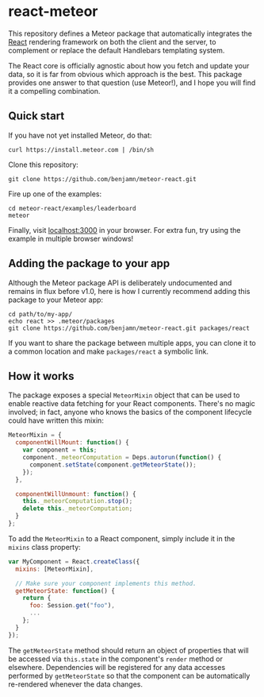 react-meteor
============

This repository defines a Meteor package that automatically integrates the
[React](http://facebook.github.io/react/) rendering framework on both the
client and the server, to complement or replace the default Handlebars
templating system.

The React core is officially agnostic about how you fetch and update your
data, so it is far from obvious which approach is the best. This package
provides one answer to that question (use Meteor!), and I hope you will
find it a compelling combination.

Quick start
-----------

If you have not yet installed Meteor, do that:
```
curl https://install.meteor.com | /bin/sh
```

Clone this repository:
```
git clone https://github.com/benjamn/meteor-react.git
```

Fire up one of the examples:
```
cd meteor-react/examples/leaderboard
meteor
```

Finally, visit [localhost:3000](http://localhost:3000) in your browser.
For extra fun, try using the example in multiple browser windows!

Adding the package to your app
------------------------------

Although the Meteor package API is deliberately undocumented and remains
in flux before v1.0, here is how I currently recommend adding this package
to your Meteor app:
```
cd path/to/my-app/
echo react >> .meteor/packages
git clone https://github.com/benjamn/meteor-react.git packages/react
```

If you want to share the package between multiple apps, you can clone it
to a common location and make `packages/react` a symbolic link.

How it works
------------

The package exposes a special `MeteorMixin` object that can be used to
enable reactive data fetching for your React components. There's no magic
involved; in fact, anyone who knows the basics of the component lifecycle
could have written this mixin:
```js
MeteorMixin = {
  componentWillMount: function() {
    var component = this;
    component._meteorComputation = Deps.autorun(function() {
      component.setState(component.getMeteorState());
    });
  },

  componentWillUnmount: function() {
    this._meteorComputation.stop();
    delete this._meteorComputation;
  }
};
```

To add the `MeteorMixin` to a React component, simply include it in the
`mixins` class property:
```js
var MyComponent = React.createClass({
  mixins: [MeteorMixin],

  // Make sure your component implements this method.
  getMeteorState: function() {
    return {
      foo: Session.get("foo"),
      ...
    };
  }
});
```

The `getMeteorState` method should return an object of properties that
will be accessed via `this.state` in the component's `render` method or
elsewhere.  Dependencies will be registered for any data accesses
performed by `getMeteorState` so that the component can be automatically
re-rendered whenever the data changes.
